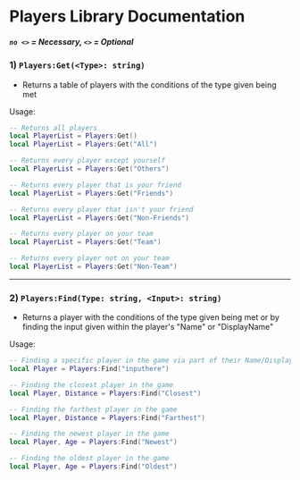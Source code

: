 # Players Library Documentation
##### `no <>` = Necessary, `<>` = Optional

### 1) `Players:Get(<Type>: string)`
- Returns a table of players with the conditions of the type given being met

Usage:
```lua
-- Returns all players
local PlayerList = Players:Get()
local PlayerList = Players:Get("All")

-- Returns every player except yourself
local PlayerList = Players:Get("Others")

-- Returns every player that is your friend
local PlayerList = Players:Get("Friends")

-- Returns every player that isn't your friend
local PlayerList = Players:Get("Non-Friends")

-- Returns every player on your team
local PlayerList = Players:Get("Team")

-- Returns every player not on your team
local PlayerList = Players:Get("Non-Team")
```

---

### 2) `Players:Find(Type: string, <Input>: string)`
- Returns a player with the conditions of the type given being met or by finding the input given within the player's "Name" or "DisplayName"

Usage:
```lua
-- Finding a specific player in the game via part of their Name/DisplayName
local Player = Players:Find("inputhere")

-- Finding the closest player in the game
local Player, Distance = Players:Find("Closest")

-- Finding the farthest player in the game
local Player, Distance = Players:Find("Farthest")

-- Finding the newest player in the game
local Player, Age = Players:Find("Newest")

-- Finding the oldest player in the game
local Player, Age = Players:Find("Oldest")
```